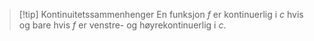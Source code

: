> [!tip] Kontinuitetssammenhenger
> En funksjon $f$ er kontinuerlig i $c$ hvis og bare hvis $f$ er venstre- og høyrekontinuerlig i $c$. 
  